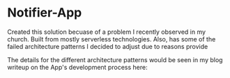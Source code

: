 # Notifier-App
Created this solution becuase of a problem I recently observed in my church. Built from mostly serverless technologies. Also, has some of the failed architecture patterns I decided to adjust due to reasons provide

The details for the different architecture patterns would be seen in my blog writeup on the App's development process here: 
